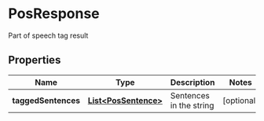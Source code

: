 

# PosResponse

Part of speech tag result
## Properties

Name | Type | Description | Notes
------------ | ------------- | ------------- | -------------
**taggedSentences** | [**List&lt;PosSentence&gt;**](PosSentence.md) | Sentences in the string |  [optional]



